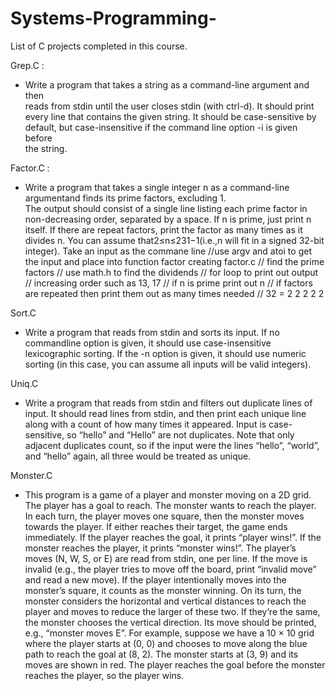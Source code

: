 # Systems-Programming-
List of C projects completed in this course.

Grep.C :
- Write a program that takes a string as a command-line argument and then                                                                           
reads from stdin until the user closes stdin (with ctrl-d). It should print                                                                             
every line that contains the given string. It should be case-sensitive by                                          
default, but case-insensitive if the command line option -i is given before                                                                                   
the string.

Factor.C :
- Write a program that takes a single integer n as a command-line argumentand finds its prime factors, excluding 1.  
The output should consist of a single line listing each prime factor in non-decreasing order, separated by a space. 
If n is prime, just print n itself. If there are repeat factors, print the factor as many times as it divides n. 
You can assume that2≤n≤231−1(i.e.,n will fit in a signed 32-bit integer).
Take an input as the commane line 
    //use argv and atoi to get the input and place into function factor 
creating factor.c 
    // find the prime factors 
    // use math.h to find the dividends 
    // for loop to print out 
output 
    // increasing order such as 13, 17 
    // if n is prime print out n 
    // if factors are repeated then print them out as many times needed // 32 = 2 2 2 2 2
    
Sort.C
- Write a program that reads from stdin and sorts its input. If no commandline option is given, it should use case-insensitive lexicographic sorting. If
the -n option is given, it should use numeric sorting (in this case, you can
assume all inputs will be valid integers).

Uniq.C
- Write a program that reads from stdin and filters out duplicate lines of input.
It should read lines from stdin, and then print each unique line along with
a count of how many times it appeared. Input is case-sensitive, so “hello”
and “Hello” are not duplicates.
Note that only adjacent duplicates count, so if the input were the lines
“hello”, “world”, and “hello” again, all three would be treated as unique.

Monster.C
- This program is a game of a player and monster moving on a 2D grid. The
player has a goal to reach. The monster wants to reach the player.
In each turn, the player moves one square, then the monster moves
towards the player. If either reaches their target, the game ends immediately.
If the player reaches the goal, it prints “player wins!”. If the monster reaches
the player, it prints “monster wins!”.
The player’s moves (N, W, S, or E) are read from stdin, one per line.
If the move is invalid (e.g., the player tries to move off the board, print
“invalid move” and read a new move). If the player intentionally moves into
the monster’s square, it counts as the monster winning.
On its turn, the monster considers the horizontal and vertical distances
to reach the player and moves to reduce the larger of these two. If they’re
the same, the monster chooses the vertical direction. Its move should be
printed, e.g., “monster moves E”.
For example, suppose we have a 10 × 10 grid where the player starts at
(0, 0) and chooses to move along the blue path to reach the goal at (8, 2).
The monster starts at (3, 9) and its moves are shown in red. The player
reaches the goal before the monster reaches the player, so the player wins.

    

